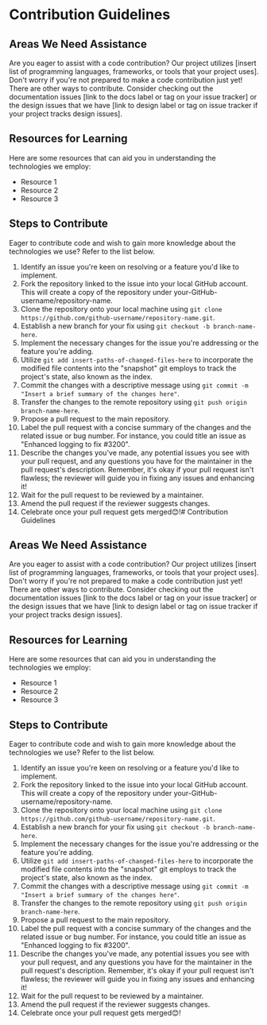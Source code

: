 # Contribution Guidelines

## Areas We Need Assistance

Are you eager to assist with a code contribution? Our project utilizes [insert list of programming languages, frameworks, or tools that your project uses]. Don't worry if you're not prepared to make a code contribution just yet! There are other ways to contribute. Consider checking out the documentation issues [link to the docs label or tag on your issue tracker] or the design issues that we have [link to design label or tag on issue tracker if your project tracks design issues].

## Resources for Learning

Here are some resources that can aid you in understanding the technologies we employ:

- Resource 1
- Resource 2
- Resource 3

## Steps to Contribute

Eager to contribute code and wish to gain more knowledge about the technologies we use? Refer to the list below.

1. Identify an issue you're keen on resolving or a feature you'd like to implement.
2. Fork the repository linked to the issue into your local GitHub account. This will create a copy of the repository under your-GitHub-username/repository-name.
3. Clone the repository onto your local machine using `git clone https://github.com/github-username/repository-name.git`.
4. Establish a new branch for your fix using `git checkout -b branch-name-here`.
5. Implement the necessary changes for the issue you're addressing or the feature you're adding.
6. Utilize `git add insert-paths-of-changed-files-here` to incorporate the modified file contents into the "snapshot" git employs to track the project's state, also known as the index.
7. Commit the changes with a descriptive message using `git commit -m "Insert a brief summary of the changes here"`.
8. Transfer the changes to the remote repository using `git push origin branch-name-here`.
9. Propose a pull request to the main repository.
10. Label the pull request with a concise summary of the changes and the related issue or bug number. For instance, you could title an issue as "Enhanced logging to fix #3200".
11. Describe the changes you've made, any potential issues you see with your pull request, and any questions you have for the maintainer in the pull request's description. Remember, it's okay if your pull request isn't flawless; the reviewer will guide you in fixing any issues and enhancing it!
12. Wait for the pull request to be reviewed by a maintainer.
13. Amend the pull request if the reviewer suggests changes.
14. Celebrate once your pull request gets merged😊!# Contribution Guidelines

## Areas We Need Assistance

Are you eager to assist with a code contribution? Our project utilizes [insert list of programming languages, frameworks, or tools that your project uses]. Don't worry if you're not prepared to make a code contribution just yet! There are other ways to contribute. Consider checking out the documentation issues [link to the docs label or tag on your issue tracker] or the design issues that we have [link to design label or tag on issue tracker if your project tracks design issues].

## Resources for Learning

Here are some resources that can aid you in understanding the technologies we employ:

- Resource 1
- Resource 2
- Resource 3

## Steps to Contribute

Eager to contribute code and wish to gain more knowledge about the technologies we use? Refer to the list below.

1. Identify an issue you're keen on resolving or a feature you'd like to implement.
2. Fork the repository linked to the issue into your local GitHub account. This will create a copy of the repository under your-GitHub-username/repository-name.
3. Clone the repository onto your local machine using `git clone https://github.com/github-username/repository-name.git`.
4. Establish a new branch for your fix using `git checkout -b branch-name-here`.
5. Implement the necessary changes for the issue you're addressing or the feature you're adding.
6. Utilize `git add insert-paths-of-changed-files-here` to incorporate the modified file contents into the "snapshot" git employs to track the project's state, also known as the index.
7. Commit the changes with a descriptive message using `git commit -m "Insert a brief summary of the changes here"`.
8. Transfer the changes to the remote repository using `git push origin branch-name-here`.
9. Propose a pull request to the main repository.
10. Label the pull request with a concise summary of the changes and the related issue or bug number. For instance, you could title an issue as "Enhanced logging to fix #3200".
11. Describe the changes you've made, any potential issues you see with your pull request, and any questions you have for the maintainer in the pull request's description. Remember, it's okay if your pull request isn't flawless; the reviewer will guide you in fixing any issues and enhancing it!
12. Wait for the pull request to be reviewed by a maintainer.
13. Amend the pull request if the reviewer suggests changes.
14. Celebrate once your pull request gets merged😊!